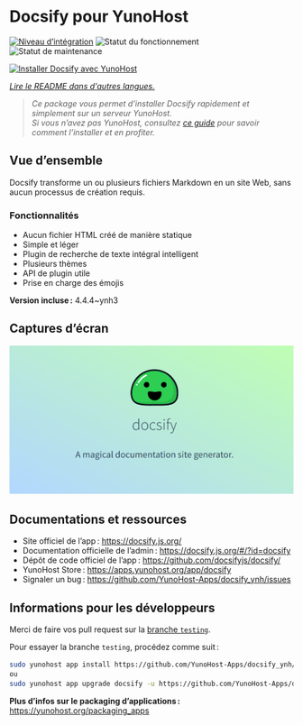 <!--
Nota bene : ce README est automatiquement généré par <https://github.com/YunoHost/apps/tree/master/tools/readme_generator>
Il NE doit PAS être modifié à la main.
-->

# Docsify pour YunoHost

[![Niveau d’intégration](https://dash.yunohost.org/integration/docsify.svg)](https://ci-apps.yunohost.org/ci/apps/docsify/) ![Statut du fonctionnement](https://ci-apps.yunohost.org/ci/badges/docsify.status.svg) ![Statut de maintenance](https://ci-apps.yunohost.org/ci/badges/docsify.maintain.svg)

[![Installer Docsify avec YunoHost](https://install-app.yunohost.org/install-with-yunohost.svg)](https://install-app.yunohost.org/?app=docsify)

*[Lire le README dans d'autres langues.](./ALL_README.md)*

> *Ce package vous permet d’installer Docsify rapidement et simplement sur un serveur YunoHost.*  
> *Si vous n’avez pas YunoHost, consultez [ce guide](https://yunohost.org/install) pour savoir comment l’installer et en profiter.*

## Vue d’ensemble

Docsify transforme un ou plusieurs fichiers Markdown en un site Web, sans aucun processus de création requis.

### Fonctionnalités

- Aucun fichier HTML créé de manière statique
- Simple et léger
- Plugin de recherche de texte intégral intelligent
- Plusieurs thèmes
- API de plugin utile
- Prise en charge des émojis


**Version incluse :** 4.4.4~ynh3

## Captures d’écran

![Capture d’écran de Docsify](./doc/screenshots/screenshot.png)

## Documentations et ressources

- Site officiel de l’app : <https://docsify.js.org/>
- Documentation officielle de l’admin : <https://docsify.js.org/#/?id=docsify>
- Dépôt de code officiel de l’app : <https://github.com/docsifyjs/docsify/>
- YunoHost Store : <https://apps.yunohost.org/app/docsify>
- Signaler un bug : <https://github.com/YunoHost-Apps/docsify_ynh/issues>

## Informations pour les développeurs

Merci de faire vos pull request sur la [branche `testing`](https://github.com/YunoHost-Apps/docsify_ynh/tree/testing).

Pour essayer la branche `testing`, procédez comme suit :

```bash
sudo yunohost app install https://github.com/YunoHost-Apps/docsify_ynh/tree/testing --debug
ou
sudo yunohost app upgrade docsify -u https://github.com/YunoHost-Apps/docsify_ynh/tree/testing --debug
```

**Plus d’infos sur le packaging d’applications :** <https://yunohost.org/packaging_apps>
